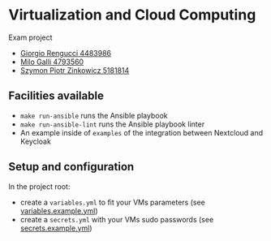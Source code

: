 # Virtualization and Cloud Computing

Exam project

- [Giorgio Rengucci 4483986](mailto:4483986@studenti.unige.it)
- [Milo Galli 4793560](mailto:4793560@studenti.unige.it)
- [Szymon Piotr Zinkowicz 5181814](mailto:5181814@studenti.unige.it)

## Facilities available

- `make run-ansible` runs the Ansible playbook
- `make run-ansible-lint` runs the Ansible playbook linter
- An example inside of `examples` of the integration between Nextcloud and Keycloak

## Setup and configuration

In the project root:

- create a `variables.yml` to fit your VMs parameters (see [variables.example.yml](variables.example.yml))
- create a `secrets.yml` with your VMs sudo passwords (see [secrets.example.yml](secrets.example.yml))
